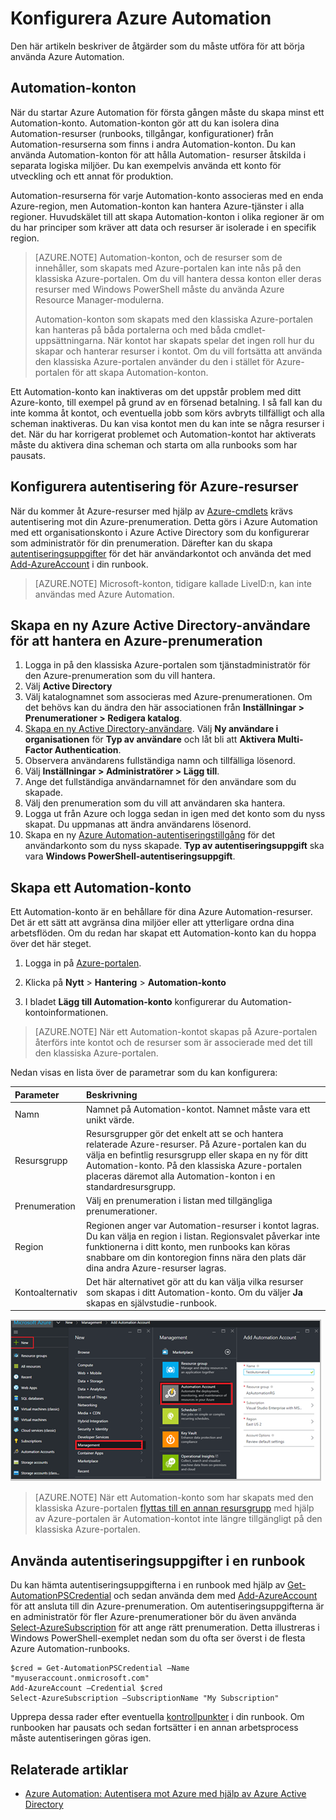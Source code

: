 <properties
   pageTitle="Konfigurera Azure Automation"
   description="Beskriver de steg som du måste utföra för att konfigurera Azure Automation för den första användningen."
   services="automation"
   documentationCenter=""
   authors="MGoedtel"
   manager="stevenka"
   editor="tysonn" />
<tags
   ms.service="automation"
   ms.devlang="na"
   ms.topic="get-started-article"
   ms.tgt_pltfrm="na"
   ms.workload="infrastructure-services"
   ms.date="02/23/2016"
   ms.author="magoedte;bwren" />

# Konfigurera Azure Automation

Den här artikeln beskriver de åtgärder som du måste utföra för att börja använda Azure Automation.

## Automation-konton

När du startar Azure Automation för första gången måste du skapa minst ett Automation-konto. Automation-konton gör att du kan isolera dina Automation-resurser (runbooks, tillgångar, konfigurationer) från Automation-resurserna som finns i andra Automation-konton. Du kan använda Automation-konton för att hålla Automation- resurser åtskilda i separata logiska miljöer. Du kan exempelvis använda ett konto för utveckling och ett annat för produktion.

Automation-resurserna för varje Automation-konto associeras med en enda Azure-region, men Automation-konton kan hantera Azure-tjänster i alla regioner. Huvudskälet till att skapa Automation-konton i olika regioner är om du har principer som kräver att data och resurser är isolerade i en specifik region.

>[AZURE.NOTE] Automation-konton, och de resurser som de innehåller, som skapats med Azure-portalen kan inte nås på den klassiska Azure-portalen. Om du vill hantera dessa konton eller deras resurser med Windows PowerShell måste du använda Azure Resource Manager-modulerna. 
>
>Automation-konton som skapats med den klassiska Azure-portalen kan hanteras på båda portalerna och med båda cmdlet-uppsättningarna. När kontot har skapats spelar det ingen roll hur du skapar och hanterar resurser i kontot. Om du vill fortsätta att använda den klassiska Azure-portalen använder du den i stället för Azure-portalen för att skapa Automation-konton.


Ett Automation-konto kan inaktiveras om det uppstår problem med ditt Azure-konto, till exempel på grund av en försenad betalning. I så fall kan du inte komma åt kontot, och eventuella jobb som körs avbryts tillfälligt och alla scheman inaktiveras. Du kan visa kontot men du kan inte se några resurser i det. När du har korrigerat problemet och Automation-kontot har aktiverats måste du aktivera dina scheman och starta om alla runbooks som har pausats.


## Konfigurera autentisering för Azure-resurser

När du kommer åt Azure-resurser med hjälp av [Azure-cmdlets](http://msdn.microsoft.com/library/azure/jj554330.aspx) krävs autentisering mot din Azure-prenumeration. Detta görs i Azure Automation med ett organisationskonto i Azure Active Directory som du konfigurerar som administratör för din prenumeration. Därefter kan du skapa [autentiseringsuppgifter](http://msdn.microsoft.com/library/dn940015.aspx) för det här användarkontot och använda det med [Add-AzureAccount](http://msdn.microsoft.com/library/azure/dn722528.aspx) i din runbook.

>[AZURE.NOTE] Microsoft-konton, tidigare kallade LiveID:n, kan inte användas med Azure Automation.

## Skapa en ny Azure Active Directory-användare för att hantera en Azure-prenumeration

1. Logga in på den klassiska Azure-portalen som tjänstadministratör för den Azure-prenumeration som du vill hantera.
2. Välj **Active Directory**
3. Välj katalognamnet som associeras med Azure-prenumerationen. Om det behövs kan du ändra den här associationen från **Inställningar > Prenumerationer > Redigera katalog**.
4. [Skapa en ny Active Directory-användare](http://msdn.microsoft.com/library/azure/hh967632.aspx).  Välj **Ny användare i organisationen** för **Typ av användare** och låt bli att **Aktivera Multi-Factor Authentication**.
5. Observera användarens fullständiga namn och tillfälliga lösenord.
7. Välj **Inställningar > Administratörer > Lägg till**.
8. Ange det fullständiga användarnamnet för den användare som du skapade.
9. Välj den prenumeration som du vill att användaren ska hantera.
10. Logga ut från Azure och logga sedan in igen med det konto som du nyss skapat. Du uppmanas att ändra användarens lösenord.
11. Skapa en ny [Azure Automation-autentiseringstillgång](automation-credentials.md) för det användarkonto som du nyss skapade. **Typ av autentiseringsuppgift** ska vara **Windows PowerShell-autentiseringsuppgift**.

## Skapa ett Automation-konto

Ett Automation-konto är en behållare för dina Azure Automation-resurser. Det är ett sätt att avgränsa dina miljöer eller att ytterligare ordna dina arbetsflöden. Om du redan har skapat ett Automation-konto kan du hoppa över det här steget.

1. Logga in på [Azure-portalen](https://portal.azure.com/).

2. Klicka på **Nytt** > **Hantering** > **Automation-konto**

3. I bladet **Lägg till Automation-konto** konfigurerar du Automation-kontoinformationen. 

>[AZURE.NOTE] När ett Automation-kontot skapas på Azure-portalen återförs inte kontot och de resurser som är associerade med det till den klassiska Azure-portalen. 

Nedan visas en lista över de parametrar som du kan konfigurera:

|Parameter            |Beskrivning |
|:---|:---|
| Namn | Namnet på Automation-kontot. Namnet måste vara ett unikt värde. |
| Resursgrupp | Resursgrupper gör det enkelt att se och hantera relaterade Azure-resurser. På Azure-portalen kan du välja en befintlig resursgrupp eller skapa en ny för ditt Automation-konto. På den klassiska Azure-portalen placeras däremot alla Automation-konton i en standardresursgrupp. |
| Prenumeration | Välj en prenumeration i listan med tillgängliga prenumerationer. |
| Region | Regionen anger var Automation-resurser i kontot lagras. Du kan välja en region i listan. Regionsvalet påverkar inte funktionerna i ditt konto, men runbooks kan köras snabbare om din kontoregion finns nära den plats där dina andra Azure-resurser lagras. |
| Kontoalternativ | Det här alternativet gör att du kan välja vilka resurser som skapas i ditt Automation-konto. Om du väljer **Ja** skapas en självstudie-runbook. |

![Skapa ett konto](media/automation-configuration/automation-01-create-automation-account.png)

>[AZURE.NOTE] När ett Automation-konto som har skapats med den klassiska Azure-portalen [flyttas till en annan resursgrupp](../resource-group-move-resources.md) med hjälp av Azure-portalen är Automation-kontot inte längre tillgängligt på den klassiska Azure-portalen.



## Använda autentiseringsuppgifter i en runbook

Du kan hämta autentiseringsuppgifterna i en runbook med hjälp av [Get-AutomationPSCredential](http://msdn.microsoft.com/library/dn940015.aspx) och sedan använda dem med [Add-AzureAccount](http://msdn.microsoft.com/library/azure/dn722528.aspx) för att ansluta till din Azure-prenumeration. Om autentiseringsuppgifterna är en administratör för fler Azure-prenumerationer bör du även använda [Select-AzureSubscription](http://msdn.microsoft.com/library/dn495203.aspx) för att ange rätt prenumeration. Detta illustreras i Windows PowerShell-exemplet nedan som du ofta ser överst i de flesta Azure Automation-runbooks.

    $cred = Get-AutomationPSCredential –Name "myuseraccount.onmicrosoft.com"
    Add-AzureAccount –Credential $cred
    Select-AzureSubscription –SubscriptionName "My Subscription"

Upprepa dessa rader efter eventuella [kontrollpunkter](http://technet.microsoft.com/library/dn469257.aspx#bk_Checkpoints) i din runbook. Om runbooken har pausats och sedan fortsätter i en annan arbetsprocess måste autentiseringen göras igen.

## Relaterade artiklar
- [Azure Automation: Autentisera mot Azure med hjälp av Azure Active Directory](https://azure.microsoft.com/blog/2014/08/27/azure-automation-authenticating-to-azure-using-azure-active-directory/)
 



<!--HONumber=jun16_HO2-->


